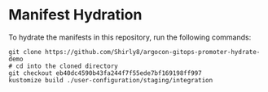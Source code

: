 # Manifest Hydration

To hydrate the manifests in this repository, run the following commands:

```shell
git clone https://github.com/Shirly8/argocon-gitops-promoter-hydrate-demo
# cd into the cloned directory
git checkout eb40dc4590b43fa244f7f55ede7bf169198ff997
kustomize build ./user-configuration/staging/integration
```
